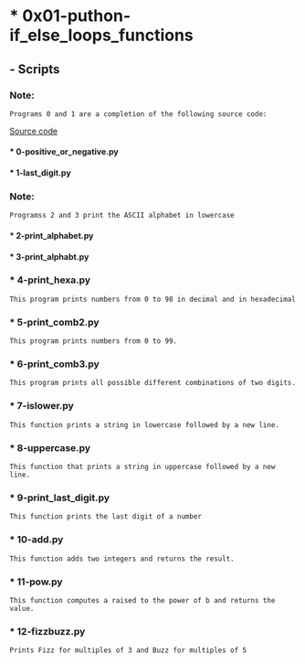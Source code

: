# * 0x01-puthon-if_else_loops_functions

## - Scripts

### Note:
	Programs 0 and 1 are a completion of the following source code:
[Source code](https://github.com/alx-tools/0x01.py/tree/master)
#### * 0-positive_or_negative.py
#### * 1-last_digit.py

### Note:
	Programss 2 and 3 print the ASCII alphabet in lowercase
#### * 2-print_alphabet.py
#### * 3-print_alphabt.py

### * 4-print_hexa.py
	This program prints numbers from 0 to 98 in decimal and in hexadecimal
### * 5-print_comb2.py
	This program prints numbers from 0 to 99.
### * 6-print_comb3.py
	This program prints all possible different combinations of two digits.
### * 7-islower.py
	This function prints a string in lowercase followed by a new line.
### * 8-uppercase.py
	This function that prints a string in uppercase followed by a new line.
### * 9-print_last_digit.py
	This function prints the last digit of a number
### * 10-add.py
	This function adds two integers and returns the result.
### * 11-pow.py
	This function computes a raised to the power of b and returns the value.
### * 12-fizzbuzz.py
	Prints Fizz for multiples of 3 and Buzz for multiples of 5
